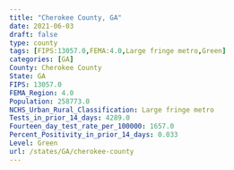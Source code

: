 ```yaml
---
title: "Cherokee County, GA"
date: 2021-06-03
draft: false
type: county
tags: [FIPS:13057.0,FEMA:4.0,Large fringe metro,Green]
categories: [GA]
County: Cherokee County
State: GA
FIPS: 13057.0
FEMA_Region: 4.0
Population: 258773.0
NCHS_Urban_Rural_Classification: Large fringe metro
Tests_in_prior_14_days: 4289.0
Fourteen_day_test_rate_per_100000: 1657.0
Percent_Positivity_in_prior_14_days: 0.033
Level: Green
url: /states/GA/cherokee-county
---
```



